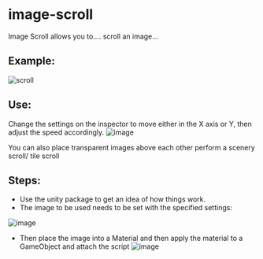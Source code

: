 # image-scroll
Image Scroll allows you to.... scroll an image...


## Example:
![scroll](https://user-images.githubusercontent.com/12915760/37997679-a48e5356-31e9-11e8-8c93-0577e5d371b2.gif)


## Use:
Change the settings on the inspector to move either in the X axis or Y, then adjust the speed accordingly.
![image](https://user-images.githubusercontent.com/12915760/37997847-5e4d830c-31ea-11e8-9edd-b90c481c56fb.png)

You can also place transparent images above each other perform a scenery scroll/ tile scroll

## Steps:
- Use the unity package to get an idea of how things work.
- The image to be used needs to be set with the specified settings:

![image](https://user-images.githubusercontent.com/12915760/37997994-e38572dc-31ea-11e8-885d-640875280e1a.png)

- Then place the image into a Material and then apply the material to a GameObject and attach the script
![image](https://user-images.githubusercontent.com/12915760/37998070-2f5882e4-31eb-11e8-950d-08651e3c0367.png)

